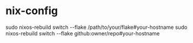 # nix-config

sudo nixos-rebuild switch --flake /path/to/your/flake#your-hostname
sudo nixos-rebuild switch --flake github:owner/repo#your-hostname
